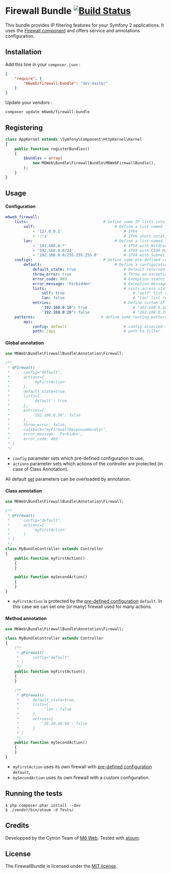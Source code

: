# Firewall Bundle [![Build Status](https://secure.travis-ci.org/M6Web/FirewallBundle.png)](http://travis-ci.org/M6Web/FirewallBundle)

This bundle provides IP filtering features for your Symfony 2 applications.
It uses the [Firewall component](https://github.com/M6Web/Firewall) and offers service and annotations configuration.

## Installation

Add this line in your `composer.json` :

```json
{
    "require": {
        "m6web/firewall-bundle": "dev-master"
    }
}
```

Update your vendors :

```
composer update m6web/firewall-bundle
```

## Registering

```php
class AppKernel extends \Symfony\Component\HttpKernel\Kernel
{
    public function registerBundles()
    {
        $bundles = array(
            new M6Web\Bundle\FirewallBundle\M6WebFirewallBundle(),
        );
    }
}
```

## Usage

#### Configuration

```yaml
m6web_firewall:
    lists:             	                   # Define some IP lists into the Firewall Provider
        self: 				                    # Define a list named "self"
            - '127.0.0.1' 			                # IPV4
            - '::1'      	 	        	        # IPV6 short notation
        lan:     			                    # Define a list named "lan"
            - '192.168.0.*' 		                # IPV4 with Wildcard (* = all)
            - '192.168.0.0/24' 		                # IPV4 with CIDR Mask
            - '192.168.0.0/255.255.255.0' 	        # IPV4 with Subnet Mask
    configs: 				               # Define some pre-defined configurations into the Firewall Provider
        default: 				                # Define a configuration named "default"
            default_state: true 		            # Default returned value (default: true)
            throw_error: true 		                # Throw an exception for rejected users (default: true)
            error_code: 403 		                # Exception status code (default: 403)
            error_message: 'Forbidden' 	            # Exception message (default: Forbidden)
            lists: 			                        # Lists access state
                self: true 			                    # "self" list records will be allowed by the firewall
                lan: false 			                    # "lan" list records will be rejected by the firewall
            entries: 			                    # Define custom IP's access state
                '192.168.0.10': true 	                # "192.168.0.10" will be allowed
                '192.168.0.20': false 	                # "192.168.0.20" will be rejected
    patterns:                             # define some routing pattern to filter
        api:
            config: default                         # config associed to the path
            path: /api                              # path to filter
```

#### Global annotation

```php
use M6Web\Bundle\FirewallBundle\Annotation\Firewall;

/**
 * @Firewall(
 *      config="default",
 *      actions={
 *          'myFirstAction'
 *      },
 *      default_state=true,
 *      lists={
 *          'default': true
 *      },
 *      entries={
 *          '192.168.0.50': false
 *      },
 *      throw_error: false,
 *      callback="myFirewallResponseHandler",
 *      error_message: 'Forbiden',
 *      error_code: 403
 * )
 */
```

* `config` parameter sets which pre-defined configuration to use,  
* `actions` parameter sets which actions of the controller are protected (in case of Class Annotation).

All default [set](#configuration) parameters can be overloaded by annotation.

#### Class annotation

```php
use M6Web\Bundle\FirewallBundle\Annotation\Firewall;

/**
 * @Firewall(
 *      config="default",
 *      actions={
 *          'myFirstAction'
 *      }
 * )
 */
class MyBundleController extends Controller
{
    public function myFirstAction()
    {
    }

    public function mySecondAction()
    {
    }
}
```

* `myFirstAction` is protected by the [pre-defined configuration](#configuration) `default`.
In this case we can set one (or many) firewall used for many actions.

#### Method annotation

```php
use M6Web\Bundle\FirewallBundle\Annotation\Firewall;

class MyBundleController extends Controller
{
    /**
     * @Firewall(
     *      config="default"
     * )
     */
    public function myFirstAction()
    {
    }

    /**
     * @Firewall(
     *      default_state=true,
     *      lists={
     *           'lan': false
     *      },
     *      entries={
     *          '20.30.40.50': false
     *      }
     * )
     */
    public function mySecondAction()
    {
    }
}
```

* `myFirstAction` uses its own firewall with [pre-defined configuration](#configuration) `default`,
* `mySecondAction` uses its own firewall with a custom configuration.

## Running the tests

```
$ php composer.phar install --dev
$ ./vendor/bin/atoum -d Tests/
```

## Credits

Developped by the Cytron Team of [M6 Web](http://tech.m6web.fr/).
Tested with [atoum](http://atoum.org).

## License

The FirewallBundle is licensed under the [MIT license](LICENSE).
